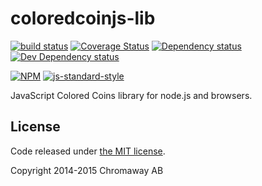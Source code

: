 # coloredcoinjs-lib

[![build status](https://img.shields.io/travis/chromaway/coloredcoinjs-lib.svg?branch=master&style=flat-square)](http://travis-ci.org/chromaway/coloredcoinjs-lib)
[![Coverage Status](https://img.shields.io/coveralls/chromaway/coloredcoinjs-lib.svg?style=flat-square)](https://coveralls.io/r/chromaway/coloredcoinjs-lib)
[![Dependency status](https://img.shields.io/david/chromaway/coloredcoinjs-lib.svg?style=flat-square)](https://david-dm.org/chromaway/coloredcoinjs-lib#info=dependencies)
[![Dev Dependency status](https://img.shields.io/david/chromaway/coloredcoinjs-lib.svg?style=flat-square)](https://david-dm.org/chromaway/coloredcoinjs-lib#info=devDependencies)

[![NPM](https://nodei.co/npm/coloredcoinjs-lib.png)](https://www.npmjs.com/package/coloredcoinjs-lib)
[![js-standard-style](https://cdn.rawgit.com/feross/standard/master/badge.svg)](https://github.com/feross/standard)

JavaScript Colored Coins library for node.js and browsers.

## License

Code released under [the MIT license](LICENSE).

Copyright 2014-2015 Chromaway AB
